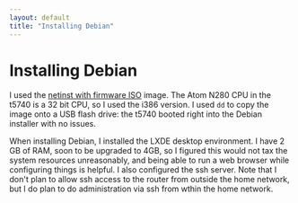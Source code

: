 ```yaml
---
layout: default
title: "Installing Debian"
---
```


# Installing Debian

I used the [netinst with firmware ISO](http://cdimage.debian.org/cdimage/unofficial/non-free/cd-including-firmware/) image.  The Atom N280 CPU in the t5740 is a 32 bit CPU, so I used the i386 version.  I used `dd` to copy the image onto a USB flash drive: the t5740 booted right into the Debian installer with no issues.

When installing Debian, I installed the LXDE desktop environment.  I have 2 GB of RAM, soon to be upgraded to 4GB, so I figured this would not tax the system resources unreasonably, and being able to run a web browser while configuring things is helpful.  I also configured the ssh server.  Note that I don't plan to allow ssh access to the router from outside the home network, but I do plan to do administration via ssh from wthin the home network.
